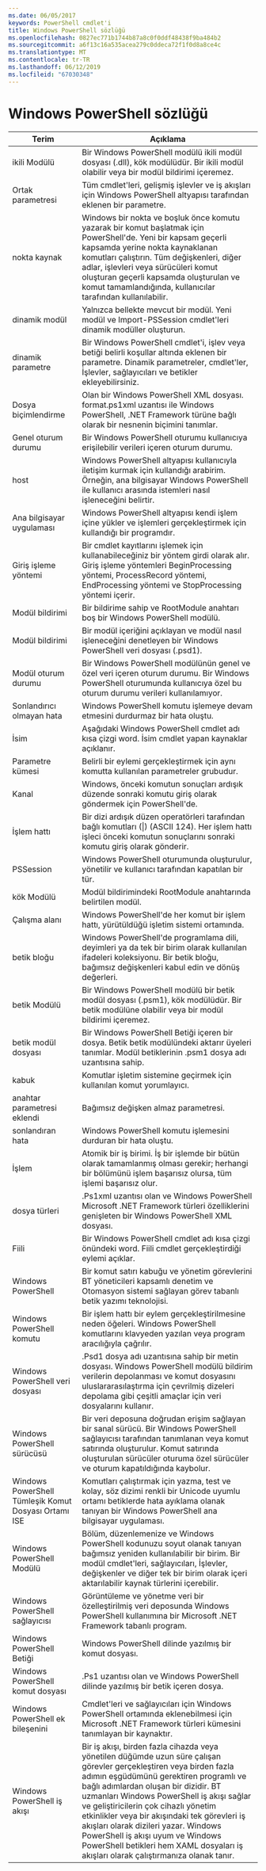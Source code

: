```yaml
---
ms.date: 06/05/2017
keywords: PowerShell cmdlet'i
title: Windows PowerShell sözlüğü
ms.openlocfilehash: 0827ec771b1744b87a8c0f0ddf48438f9ba484b2
ms.sourcegitcommit: a6f13c16a535acea279c0ddeca72f1f0d8a8ce4c
ms.translationtype: MT
ms.contentlocale: tr-TR
ms.lasthandoff: 06/12/2019
ms.locfileid: "67030348"
---
```

# <a name="windows-powershell-glossary"></a>Windows PowerShell sözlüğü


|Terim|Açıklama|
|--------|--------------|
|ikili Modülü|Bir Windows PowerShell modülü ikili modül dosyası (.dll), kök modülüdür. Bir ikili modül olabilir veya bir modül bildirimi içeremez.|
|Ortak parametresi|Tüm cmdlet'leri, gelişmiş işlevler ve iş akışları için Windows PowerShell altyapısı tarafından eklenen bir parametre.|
|nokta kaynak|Windows bir nokta ve boşluk önce komutu yazarak bir komut başlatmak için PowerShell'de. Yeni bir kapsam geçerli kapsamda yerine nokta kaynaklanan komutları çalıştırın. Tüm değişkenleri, diğer adlar, işlevleri veya sürücüleri komut oluşturan geçerli kapsamda oluşturulan ve komut tamamlandığında, kullanıcılar tarafından kullanılabilir.|
|dinamik modül|Yalnızca bellekte mevcut bir modül. Yeni modül ve Import-PSSession cmdlet'leri dinamik modüller oluşturun.|
|dinamik parametre|Bir Windows PowerShell cmdlet'i, işlev veya betiği belirli koşullar altında eklenen bir parametre. Dinamik parametreler, cmdlet'ler, İşlevler, sağlayıcıları ve betikler ekleyebilirsiniz.|
|Dosya biçimlendirme|Olan bir Windows PowerShell XML dosyası. format.ps1xml uzantısı ile Windows PowerShell, .NET Framework türüne bağlı olarak bir nesnenin biçimini tanımlar.|
|Genel oturum durumu|Bir Windows PowerShell oturumu kullanıcıya erişilebilir verileri içeren oturum durumu.|
|host|Windows PowerShell altyapısı kullanıcıyla iletişim kurmak için kullandığı arabirim. Örneğin, ana bilgisayar Windows PowerShell ile kullanıcı arasında istemleri nasıl işleneceğini belirtir.|
|Ana bilgisayar uygulaması|Windows PowerShell altyapısı kendi işlem içine yükler ve işlemleri gerçekleştirmek için kullandığı bir programdır.|
|Giriş işleme yöntemi|Bir cmdlet kayıtlarını işlemek için kullanabileceğiniz bir yöntem girdi olarak alır. Giriş işleme yöntemleri BeginProcessing yöntemi, ProcessRecord yöntemi, EndProcessing yöntemi ve StopProcessing yöntemi içerir.|
|Modül bildirimi|Bir bildirime sahip ve RootModule anahtarı boş bir Windows PowerShell modülü.|
|Modül bildirimi|Bir modül içeriğini açıklayan ve modül nasıl işleneceğini denetleyen bir Windows PowerShell veri dosyası (.psd1).|
|Modül oturum durumu|Bir Windows PowerShell modülünün genel ve özel veri içeren oturum durumu. Bir Windows PowerShell oturumunda kullanıcıya özel bu oturum durumu verileri kullanılamıyor.|
|Sonlandırıcı olmayan hata|Windows PowerShell komutu işlemeye devam etmesini durdurmaz bir hata oluştu.|
|İsim|Aşağıdaki Windows PowerShell cmdlet adı kısa çizgi word. İsim cmdlet yapan kaynaklar açıklanır.|
|Parametre kümesi|Belirli bir eylemi gerçekleştirmek için aynı komutta kullanılan parametreler grubudur.|
|Kanal|Windows, önceki komutun sonuçları ardışık düzende sonraki komutu giriş olarak göndermek için PowerShell'de.|
|İşlem hattı|Bir dizi ardışık düzen operatörleri tarafından bağlı komutları (&#124;) (ASCII 124). Her işlem hattı işleci önceki komutun sonuçlarını sonraki komutu giriş olarak gönderir.|
|PSSession|Windows PowerShell oturumunda oluşturulur, yönetilir ve kullanıcı tarafından kapatılan bir tür.|
|kök Modülü|Modül bildirimindeki RootModule anahtarında belirtilen modül.|
|Çalışma alanı|Windows PowerShell'de her komut bir işlem hattı, yürütüldüğü işletim sistemi ortamında.|
|betik bloğu|Windows PowerShell'de programlama dili, deyimleri ya da tek bir birim olarak kullanılan ifadeleri koleksiyonu. Bir betik bloğu, bağımsız değişkenleri kabul edin ve dönüş değerleri.|
|betik Modülü|Bir Windows PowerShell modülü bir betik modül dosyası (.psm1), kök modülüdür. Bir betik modülüne olabilir veya bir modül bildirimi içeremez.|
|betik modül dosyası|Bir Windows PowerShell Betiği içeren bir dosya. Betik betik modülündeki aktarır üyeleri tanımlar. Modül betiklerinin .psm1 dosya adı uzantısına sahip.|
|kabuk|Komutlar işletim sistemine geçirmek için kullanılan komut yorumlayıcı.|
|anahtar parametresi eklendi|Bağımsız değişken almaz parametresi.|
|sonlandıran hata|Windows PowerShell komutu işlemesini durduran bir hata oluştu.|
|İşlem|Atomik bir iş birimi. İş bir işlemde bir bütün olarak tamamlanmış olması gerekir; herhangi bir bölümünü işlem başarısız olursa, tüm işlemi başarısız olur.|
|dosya türleri|.Ps1xml uzantısı olan ve Windows PowerShell Microsoft .NET Framework türleri özelliklerini genişleten bir Windows PowerShell XML dosyası.|
|Fiili|Bir Windows PowerShell cmdlet adı kısa çizgi önündeki word. Fiili cmdlet gerçekleştirdiği eylemi açıklar.|
|Windows PowerShell|Bir komut satırı kabuğu ve yönetim görevlerini BT yöneticileri kapsamlı denetim ve Otomasyon sistemi sağlayan görev tabanlı betik yazımı teknolojisi.|
|Windows PowerShell komutu|Bir işlem hattı bir eylem gerçekleştirilmesine neden öğeleri. Windows PowerShell komutlarını klavyeden yazılan veya program aracılığıyla çağrılır.|
|Windows PowerShell veri dosyası|.Psd1 dosya adı uzantısına sahip bir metin dosyası. Windows PowerShell modülü bildirim verilerin depolanması ve komut dosyasını uluslararasılaştırma için çevrilmiş dizeleri depolama gibi çeşitli amaçlar için veri dosyalarını kullanır.|
|Windows PowerShell sürücüsü|Bir veri deposuna doğrudan erişim sağlayan bir sanal sürücü. Bir Windows PowerShell sağlayıcısı tarafından tanımlanan veya komut satırında oluşturulur. Komut satırında oluşturulan sürücüler oturuma özel sürücüler ve oturum kapatıldığında kaybolur.|
|Windows PowerShell Tümleşik Komut Dosyası Ortamı ISE|Komutları çalıştırmak için yazma, test ve kolay, söz dizimi renkli bir Unicode uyumlu ortamı betiklerde hata ayıklama olanak tanıyan bir Windows PowerShell ana bilgisayar uygulaması.|
|Windows PowerShell Modülü|Bölüm, düzenlemenize ve Windows PowerShell kodunuzu soyut olanak tanıyan bağımsız yeniden kullanılabilir bir birim. Bir modül cmdlet'leri, sağlayıcıları, İşlevler, değişkenler ve diğer tek bir birim olarak içeri aktarılabilir kaynak türlerini içerebilir.|
|Windows PowerShell sağlayıcısı|Görüntüleme ve yönetme veri bir özelleştirilmiş veri deposunda Windows PowerShell kullanımına bir Microsoft .NET Framework tabanlı program.|
|Windows PowerShell Betiği|Windows PowerShell dilinde yazılmış bir komut dosyası.|
|Windows PowerShell komut dosyası|.Ps1 uzantısı olan ve Windows PowerShell dilinde yazılmış bir betik içeren dosya.|
|Windows PowerShell ek bileşenini|Cmdlet'leri ve sağlayıcıları için Windows PowerShell ortamında eklenebilmesi için Microsoft .NET Framework türleri kümesini tanımlayan bir kaynaktır.|
|Windows PowerShell iş akışı|Bir iş akışı, birden fazla cihazda veya yönetilen düğümde uzun süre çalışan görevler gerçekleştiren veya birden fazla adımın eşgüdümünü gerektiren programlı ve bağlı adımlardan oluşan bir dizidir. BT uzmanları Windows PowerShell iş akışı sağlar ve geliştiricilerin çok cihazlı yönetim etkinlikler veya bir akışındaki tek görevleri iş akışları olarak dizileri yazar. Windows PowerShell iş akışı uyum ve Windows PowerShell betikleri hem XAML dosyaları iş akışları olarak çalıştırmanıza olanak tanır.|
